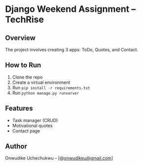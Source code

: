 # Django Weekend Assignment – TechRise

## Overview
The project involves creating 3 apps: ToDo, Quotes, and Contact.

## How to Run
1. Clone the repo
2. Create a virtual environment
3. Run `pip install -r requirements.txt`
4. Run `python manage.py runserver`

## Features
- Task manager (CRUD)
- Motivational quotes
- Contact page

## Author
Onwudike Uchechukwu – [@onwudikeu@gmail.com]